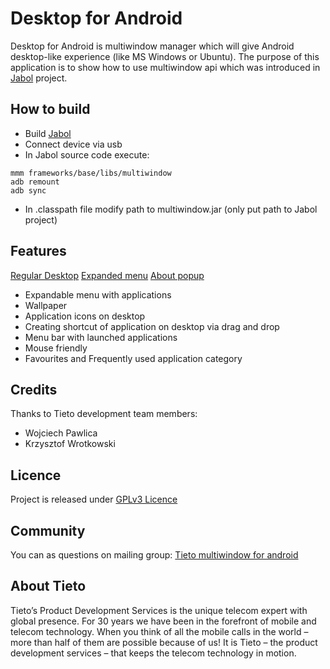# Desktop for Android
Desktop for Android is multiwindow manager which will give Android desktop-like experience (like MS Windows or Ubuntu). The purpose of this application is to show how to use multiwindow api which was introduced in [Jabol](https://github.com/tieto/multiwindow_for_android/wiki/Jabol) project.

## How to build
* Build [Jabol](https://github.com/tieto/multiwindow_for_android/wiki/Jabol)
* Connect device via usb
* In Jabol source code execute:
```
mmm frameworks/base/libs/multiwindow
adb remount
adb sync
```
* In .classpath file modify path to multiwindow.jar (only put path to Jabol project)

## Features
[Regular Desktop](https://raw.githubusercontent.com/wiki/tieto/multiwindow_for_android/desktop_for_android/screen1.png)
[Expanded menu](https://raw.githubusercontent.com/wiki/tieto/multiwindow_for_android/desktop_for_android/screen2.png)
[About popup](https://raw.githubusercontent.com/wiki/tieto/multiwindow_for_android/desktop_for_android/screen3.png)
* Expandable menu with applications
* Wallpaper
* Application icons on desktop
* Creating shortcut of application on desktop via drag and drop
* Menu bar with launched applications
* Mouse friendly
* Favourites and Frequently used application category

## Credits
Thanks to Tieto development team members:
* Wojciech Pawlica
* Krzysztof Wrotkowski

## Licence
Project is released under [GPLv3 Licence](https://gnu.org/licenses/gpl-3.0.txt)

## Community
You can as questions on mailing group: [Tieto multiwindow for android](https://groups.google.com/forum/#!forum/tieto-multiwindow-for-android)

## About Tieto
Tieto’s Product Development Services is the unique telecom expert with global presence. For 30 years we have been in the forefront of mobile and telecom technology. When you think of all the mobile calls in the world – more than half of them are possible because of us! It is Tieto – the product development services – that keeps the telecom technology in motion.

